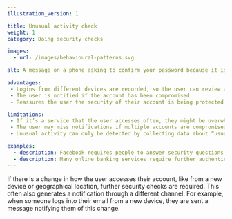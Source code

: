 ```yaml
---
illustration_version: 1

title: Unusual activity check
weight: 1
category: Doing security checks

images:
  - url: /images/behavioural-patterns.svg

alt: A message on a phone asking to confirm your password because it is a new or unfamiliar device.

advantages:
 - Logins from different devices are recorded, so the user can review and revoke access that doesn’t look right
 - The user is notified if the account has been compromised
 - Reassures the user the security of their account is being protected

limitations:
 - If it’s a service that the user accesses often, they might be overwhelmed if they receive a notification each time
 - The user may miss notifications if multiple accounts are compromised
 - Unusual activity can only be detected by collecting data about “usual activity” - this can include personally identifiable data such as machine IDs or IP addresses.

examples:
  - description: Facebook requires people to answer security questions or sign in again if they're accessing services from a new location
  - description: Many online banking services require further authentication when transferring money to a new account
---
```


If there is a change in how the user accesses their account, like from a new device or geographical location, further security checks are required. This often also generates a notification through a different channel. For example, when someone logs into their email from a new device, they are sent a message notifying them of this change.
